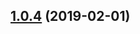 ## [1.0.4](https://github.com/pascaliske/dynamic-components/compare/v1.0.3...v1.0.4) (2019-02-01)




